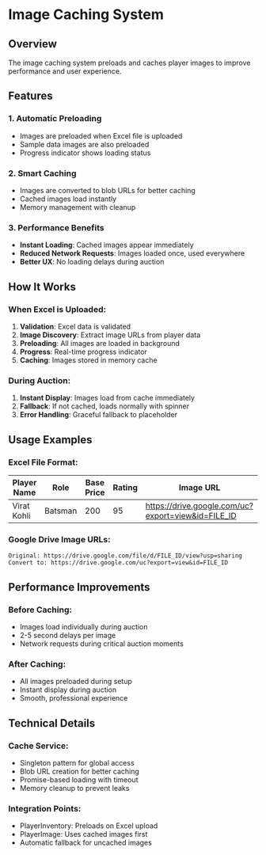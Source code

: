 # Image Caching System

## Overview
The image caching system preloads and caches player images to improve performance and user experience.

## Features

### 1. **Automatic Preloading**
- Images are preloaded when Excel file is uploaded
- Sample data images are also preloaded
- Progress indicator shows loading status

### 2. **Smart Caching**
- Images are converted to blob URLs for better caching
- Cached images load instantly
- Memory management with cleanup

### 3. **Performance Benefits**
- **Instant Loading**: Cached images appear immediately
- **Reduced Network Requests**: Images loaded once, used everywhere
- **Better UX**: No loading delays during auction

## How It Works

### When Excel is Uploaded:
1. **Validation**: Excel data is validated
2. **Image Discovery**: Extract image URLs from player data
3. **Preloading**: All images are loaded in background
4. **Progress**: Real-time progress indicator
5. **Caching**: Images stored in memory cache

### During Auction:
1. **Instant Display**: Images load from cache immediately
2. **Fallback**: If not cached, loads normally with spinner
3. **Error Handling**: Graceful fallback to placeholder

## Usage Examples

### Excel File Format:
| Player Name | Role | Base Price | Rating | Image URL |
|-------------|------|------------|--------|-----------|
| Virat Kohli | Batsman | 200 | 95 | https://drive.google.com/uc?export=view&id=FILE_ID |

### Google Drive Image URLs:
```
Original: https://drive.google.com/file/d/FILE_ID/view?usp=sharing
Convert to: https://drive.google.com/uc?export=view&id=FILE_ID
```

## Performance Improvements

### Before Caching:
- Images load individually during auction
- 2-5 second delays per image
- Network requests during critical auction moments

### After Caching:
- All images preloaded during setup
- Instant display during auction
- Smooth, professional experience

## Technical Details

### Cache Service:
- Singleton pattern for global access
- Blob URL creation for better caching
- Promise-based loading with timeout
- Memory cleanup to prevent leaks

### Integration Points:
- PlayerInventory: Preloads on Excel upload
- PlayerImage: Uses cached images first
- Automatic fallback for uncached images
